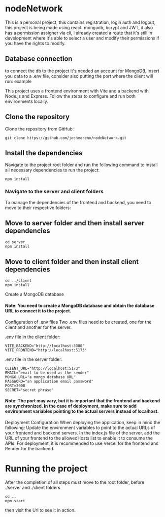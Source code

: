 # nodeNetwork
This is a personal project, this contains registration, login auth and logout, this project is being made using react, mongodb, bcrypt and JWT, it also has a permission assigner via cli, I already created a route that it's still in development where it's able to select a user and modify their permissions if you have the rights to modify.

## Database connection
to connect the db to the project it's needed an account for MongoDB, insert you data to a .env file, consider also putting the port where the client will run: example

This project uses a frontend environment with Vite and a backend with Node.js and Express. Follow the steps to configure and run both environments locally.

## Clone the repository
Clone the repository from GitHub:
```
git clone https://github.com/joshmorenx/nodeNetwork.git
```

## Install the dependencies
Navigate to the project root folder and run the following command to install all necessary dependencies to run the project:
```
npm install
```

### Navigate to the server and client folders
To manage the dependencies of the frontend and backend, you need to move to their respective folders:

## Move to server folder and then install server dependencies
```
cd server
npm install
```

## Move to client folder and then install client dependencies
```
cd ../client
npm install
```

Create a MongoDB database
#### Note: You need to create a MongoDB database and obtain the database URL to connect it to the project.

Configuration of .env files
Two .env files need to be created, one for the client and another for the server.

.env file in the client folder:
``` .env
VITE_BACKEND="http://localhost:3000"
VITE_FRONTEND="http://localhost:5173"
```
.env file in the server folder:
``` .env
CLIENT_URL="http://localhost:5173"
EMAIL="email to be used as the sender"
MONGO_URL="a mongo database URL"
PASSWORD="an application email password"
PORT=3000
SECRET="secret phrase"
```

#### Note: The port may vary, but it is important that the frontend and backend are synchronized. In the case of deployment, make sure to add environment variables pointing to the actual servers instead of localhost.

Deployment Configuration
When deploying the application, keep in mind the following:
Update the environment variables to point to the actual URLs of your frontend and backend servers.
In the index.js file of the server, add the URL of your frontend to the allowedHosts list to enable it to consume the APIs.
For deployment, it is recommended to use Vercel for the frontend and Render for the backend.

# Running the project
After the completion of all steps must move to the root folder, before ./server and ./client folders

```
cd ..
npm start
```

then visit the Url to see it in action.
